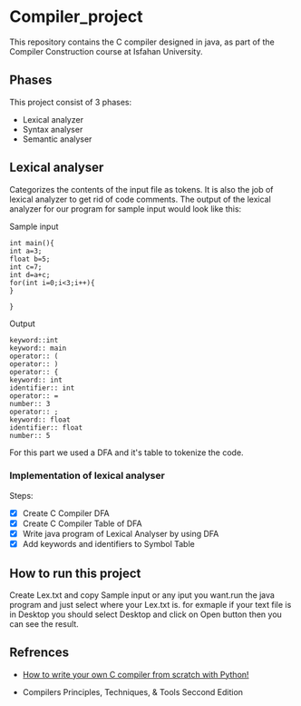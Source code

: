 # Compiler_project
This repository contains the C compiler designed in java, as part of the Compiler Construction course at Isfahan University.

## Phases
This project consist of 3 phases:
* Lexical analyzer
* Syntax analyser
* Semantic analyser

## Lexical analyser
Categorizes the contents of the input file as tokens. It is also the job of lexical analyzer to get rid of code comments. The output of the lexical analyzer for our program for sample input would look like this:

Sample input
```
int main(){
int a=3;
float b=5;
int c=7;
int d=a+c;
for(int i=0;i<3;i++){
}

}
```
Output
```
keyword::int
keyword:: main
operator:: (
operator:: )
operator:: {
keyword:: int
identifier:: int
operator:: =
number:: 3
operator:: ;
keyword:: float
identifier:: float
number:: 5
```

For this part we used a DFA and it's table to tokenize the code. 
### Implementation of lexical analyser
Steps:
- [x] Create C Compiler DFA
- [x] Create C Compiler Table of DFA
- [x] Write java program of Lexical Analyser by using DFA
- [x] Add keywords and identifiers to Symbol Table 

## How to run this project
Create Lex.txt and copy Sample input or any iput you want.run the java program and just select where your Lex.txt is.
for exmaple if your text file is in Desktop you should select Desktop and click on Open button then you can see the result.

## Refrences
- [How to write your own C compiler from scratch with Python!](https://medium.com/@pasi_pyrro/how-to-write-your-own-c-compiler-from-scratch-with-python-90ab84ffe071#f6ed)

- Compilers Principles, Techniques, & Tools Seccond Edition


